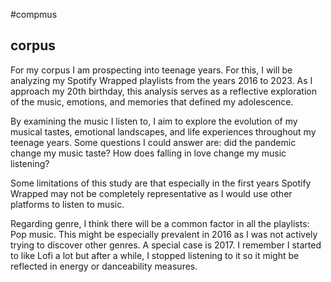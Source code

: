 #compmus
## corpus
For my corpus I am prospecting into teenage years. For this, I will be analyzing my Spotify Wrapped playlists from the years 2016 to 2023. As I approach my 20th birthday, this analysis serves as a reflective exploration of the music, emotions, and memories that defined my adolescence.

By examining the music I listen to, I aim to explore the evolution of my musical tastes, emotional landscapes, and life experiences throughout my teenage years. Some questions I could answer are: did the pandemic change my music taste? How does falling in love change my music listening?

Some limitations of this study are that especially in the first years Spotify Wrapped may not be completely representative as I would use other platforms to listen to music.

Regarding genre, I think there will be a common factor in all the playlists: Pop music. This might be especially prevalent in 2016 as I was not actively trying to discover other genres. A special case is 2017. I remember I started to like Lofi a lot but after a while, I stopped listening to it so it might be reflected in energy or danceability measures.
